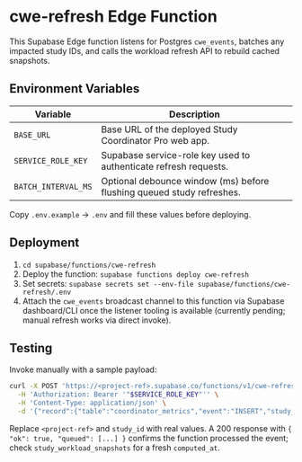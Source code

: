 # cwe-refresh Edge Function

This Supabase Edge function listens for Postgres `cwe_events`, batches any impacted study IDs, and calls the workload refresh API to rebuild cached snapshots.

## Environment Variables

| Variable            | Description                                                          |
|---------------------|----------------------------------------------------------------------|
| `BASE_URL`          | Base URL of the deployed Study Coordinator Pro web app.              |
| `SERVICE_ROLE_KEY`  | Supabase service-role key used to authenticate refresh requests.     |
| `BATCH_INTERVAL_MS` | Optional debounce window (ms) before flushing queued study refreshes.

Copy `.env.example` → `.env` and fill these values before deploying.

## Deployment

1. `cd supabase/functions/cwe-refresh`
2. Deploy the function: `supabase functions deploy cwe-refresh`
3. Set secrets: `supabase secrets set --env-file supabase/functions/cwe-refresh/.env`
4. Attach the `cwe_events` broadcast channel to this function via Supabase dashboard/CLI once the listener tooling is available (currently pending; manual refresh works via direct invoke).

## Testing

Invoke manually with a sample payload:

```bash
curl -X POST 'https://<project-ref>.supabase.co/functions/v1/cwe-refresh' \
  -H 'Authorization: Bearer '"$SERVICE_ROLE_KEY"'' \
  -H 'Content-Type: application/json' \
  -d '{"record":{"table":"coordinator_metrics","event":"INSERT","study_id":"00000000-0000-0000-0000-000000000000"}}'
```

Replace `<project-ref>` and `study_id` with real values. A 200 response with `{ "ok": true, "queued": [...] }` confirms the function processed the event; check `study_workload_snapshots` for a fresh `computed_at`.
